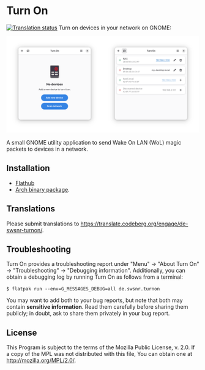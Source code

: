 # Turn On

[![Translation status](https://translate.codeberg.org/widget/de-swsnr-turnon/de-swsnr-turnon/svg-badge.svg)](https://translate.codeberg.org/engage/de-swsnr-turnon/)
Turn on devices in your network on GNOME:

![The empty start page with the application icon on the left, and the list of devices with discovered devices on the right](./social-image.png)

A small GNOME utility application to send Wake On LAN (WoL) magic packets to devices in a network.

## Installation

- [Flathub](https://flathub.org/apps/de.swsnr.turnon)
- [Arch binary package](https://build.opensuse.org/project/show/home:swsnr:turnon).

## Translations

Please submit translations to <https://translate.codeberg.org/engage/de-swsnr-turnon/>.

## Troubleshooting

Turn On provides a troubleshooting report under "Menu" -> "About Turn On" -> "Troubleshooting" -> "Debugging information".
Additionally, you can obtain a debugging log by running Turn On as follows from a terminal:

```console
$ flatpak run --env=G_MESSAGES_DEBUG=all de.swsnr.turnon
```

You may want to add both to your bug reports, but note that both may contain **sensitive information**.
Read them carefully before sharing them publicly; in doubt, ask to share them privately in your bug report.

## License

This Program is subject to the terms of the Mozilla Public License, v. 2.0. If a copy of the MPL was not distributed with this file, You can obtain one at <http://mozilla.org/MPL/2.0/>.
